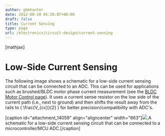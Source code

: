 ```yaml
---
author: gbmhunter
date: 2012-08-20 05:26:07+00:00
draft: false
title: Current Sensing
type: page
url: /electronics/circuit-design/current-sensing
---
```


[mathjax]




# Low-Side Current Sensing




The following image shows a schematic for a low-side current sensing circuit that can be connected to an ADC. This can be used for applications such as brushed/BLDC motor phase current measurement (see the [BLDC Motor Control page](http://blog.mbedded.ninja/electronics/circuit-design/bldc-motor-control)). It uses a current sense resistor on the low side of the current path (i.e., next to ground) and then shifts the result away from the rails to \( \frac{V_{cc}}{2} \) for better precision/compatibility with ADC's.


[caption id="attachment_14059" align="aligncenter" width="663"][![](http://blog.mbedded.ninja/wp-content/uploads/2012/08/low-side-current-sense-adc-interface-circuit.png)
](http://blog.mbedded.ninja/wp-content/uploads/2012/08/low-side-current-sense-adc-interface-circuit.png) A schematic for a low-side current sensing circuit that can be connected to a microcontroller/MCU ADC.[/caption]




